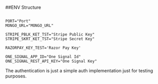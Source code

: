 ##ENV Structure

```

PORT="Port"
MONGO_URL="MONGO_URL"

STRIPE_PBLK_KET_TST="Stripe Public Key"
STRIPE_SKRT_KET_TST="Stripe Secret Key"

RAZORPAY_KEY_TEST='Razor Pay Key'

ONE_SIGNAL_APP_ID="One Signal Id"
ONE_SIGNAL_REST_API_KEY="One Signal Key"

```

The authentication is just a simple auth implementation just for testing purposes.

